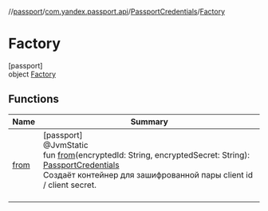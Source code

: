 //[passport](../../../../index.md)/[com.yandex.passport.api](../../index.md)/[PassportCredentials](../index.md)/[Factory](index.md)

# Factory

[passport]\
object [Factory](index.md)

## Functions

| Name | Summary |
|---|---|
| [from](from.md) | [passport]<br>@JvmStatic<br>fun [from](from.md)(encryptedId: String, encryptedSecret: String): [PassportCredentials](../index.md)<br>Создаёт контейнер для зашифрованной пары client id / client secret.<br></br> |
